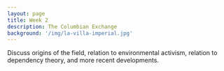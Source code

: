 ```yaml
---
layout: page
title: Week 2
description: The Columbian Exchange
background: '/img/la-villa-imperial.jpg'
---
```


Discuss origins of the field, relation to environmental activism, relation to dependency theory, and more recent developments.
